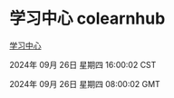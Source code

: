 # 学习中心 colearnhub
[学习中心](http://219.139.198.207:56308/colearnhub/)

2024年 09月 26日 星期四 16:00:02 CST

2024年 09月 26日 星期四 08:00:02 GMT

